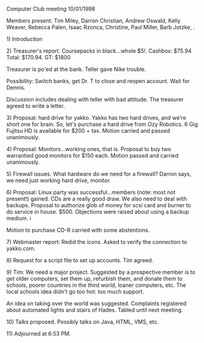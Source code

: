 Computer Club meeting 10/01/1998 </p><p>
Members present: Tim Miley, Darron Christian, Andrew Oswald, Kelly Weaver, Rebecca Palen, Isaac Rzonca, Christine, Paul Miller, Barb Jotzke, . </p><p>
</p><p>
1) Introduction </p><p>
2) Treasurer's report.  Coursepacks in black...whole $5!.  Cashbox: $75.94 Total: $170.94.  GT: $1800  </p><p>
Treasurer is po'ed at the bank.  Teller gave Nike trouble. </p><p>
Possibility: Switch banks, get Dr. T to close and reopen account.  Wait for Dennis.   </p><p>
Discussion includes dealing with teller with bad attitude.  The treasurer agreed to write a letter.   </p><p>
3) Proposal: hard drive for yakko.  Yakko has two hard drives, and we're short one for brain.  So, let's purchase a hard drive from Ozy Robotics.  6 Gig Fujitsu HD is available for $200 + tax. Motion carried and passed unanimously. </p><p>
4) Proposal: Monitors...working ones, that is.  Proposal to buy two warrantied good monitors for $150 each.  Motion passed and carried unanimously. </p><p>
5) Firewall issues.  What hardware do we need for a firewall?  Darron says, we need just working hard drive, monitor. </p><p>
6) Proposal: Linux party was successful...members (note: most not present!) gained.  CDs are a really good draw.  We also need to deal with backups. Proposal to authorize glob of money for scsi card and burner to do service in house.  $500.  Objections were raised about using a backup medium.  i </p><p>
Motion to purchase CD-R carried with some abstentions. </p><p>
7) Webmaster report: Redid the icons.  Asked to verify the connection to  yakko.com. </p><p>
8) Request for a script file to set up accounts.  Tim agreed. </p><p>
9) Tim: We need a major project.  Suggested by a prospective member is to get older computers, set them up, refurbish them, and donate them to schools, poorer countries in the third world, loaner computers, etc.  The local schools idea didn't go too hot: too much support. </p><p>
An idea on taking over the world was suggested.  Complaints registered about automated lights and stairs of Hades.  Tabled until next meeting. </p><p>
10) Talks proposed.  Possibly talks on Java, HTML, VMS, etc. </p><p>
11) Adjourned at 6:53 PM. </p>
